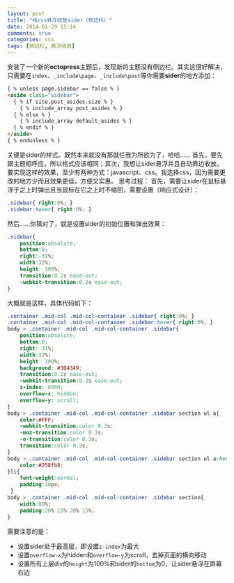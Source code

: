 ```yaml
---
layout: post
title: "纯css悬浮收放sider（侧边栏）"
date: 2014-01-29 15:14
comments: true
categories: css
tags: [侧边栏, 悬浮收放]
---
```

安装了一个新的**octopress**主题后，发现新的主题没有侧边栏。<!--more-->其实这很好解决，只需要在`index`、`_include\page`、`_include\post`等你需要**sider**的地方添加：
``` html 这里为了转义在“{}”和“%”之间添加了空格，复制代码后需除去
{ % unless page.sidebar == false % }
<aside class="sidebar">
  { % if site.post_asides.size % }
    { % include_array post_asides % }
  { % else % }
    { % include_array default_asides % }
  { % endif % }
</aside>
{ % endunless % }
``` 
关键是sider的样式。既然本来就没有那就任我为所欲为了，哈哈……
首先，要先跟主题相呼应，所以格式应该相同；其次，我想让sider悬浮并且自动靠边收放。要实现这样的效果，至少有两种方式：javascript、css。我选择css，因为需要更改的地方少而且效果更佳，方便又实惠。
思考过程：
首先，需要让sider在鼠标悬浮于之上时弹出且当鼠标在它之上时不缩回，需要设置（响应式设计）：
``` css
.sidebar{ right:0%; }
.sidebar:hover{ right:0%; }
```
然后……你猜对了，就是设置sider的初始位置和弹出效果：
``` css
.sidebar{ 
	position:absolute; 
	bottom:0; 
	right:-31%; 
	width:32%; 
	height: 100%; 
	transition:0.2s ease-out; 
	-webkit-transition:0.2s ease-out;
}
```
大概就是这样，具体代码如下：
``` css
.container .mid-col .mid-col-container .sidebar{ right:0%; }
.container .mid-col .mid-col-container .sidebar:hover{ right:0%; }
body > .container .mid-col .mid-col-container .sidebar{ 
	position:absolute; 
	bottom:0; 
	right:-31%; 
	width:32%; 
	height: 100%; 
	background: #3D4349;
	transition:0.2s ease-out; 
	-webkit-transition:0.2s ease-out; 
	z-index: 8060; 
	overflow-x: hidden; 
	overflow-y: scroll; 
}
body > .container .mid-col .mid-col-container .sidebar section ul a{ 
	color:#FFF;
	-webkit-transition:color 0.3s;
	-moz-transition:color 0.3s;
	-o-transition:color 0.3s;
	transition:color 0.3s; 
}
body > .container .mid-col .mid-col-container .sidebar section ul a:hover{
 	color:#258fb8; 
}li{ 
 	font-weight:normal; 
 	padding:10px; 
 }
body > .container .mid-col .mid-col-container .sidebar section{
 	width:80%;
 	padding:20% 15% 20% 15%;
}
```
需要注意的是：
	

 - 设置sider处于最高层，即设置`z-index`为最大
 - 设置`overflow-x`为hidden和`overflow-y`为scroll，去掉页面的横向移动
 - 设置所有上层div的`height`为100%和sider的`bottom`为0，让sider悬浮在屏幕右边
